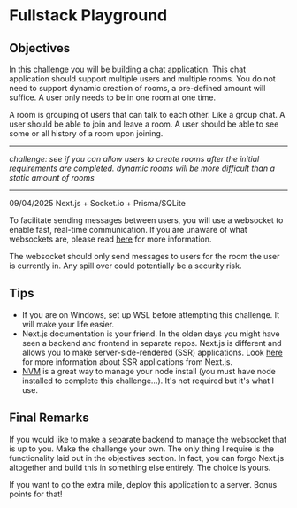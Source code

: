 # Fullstack Playground

## Objectives
In this challenge you will be building a chat application. This chat application should support multiple users and multiple rooms. You do not need to support dynamic creation of rooms, a pre-defined amount will suffice. A user only needs to be in one room at one time.

A room is grouping of users that can talk to each other. Like a group chat. A user should be able to join and leave a room. A user should be able to see some or all history of a room upon joining.
___
_challenge: see if you can allow users to create rooms after the initial requirements are completed. dynamic rooms will be more difficult than a static amount of rooms_
___

09/04/2025
Next.js + Socket.io + Prisma/SQLite

To facilitate sending messages between users, you will use a websocket to enable fast, real-time communication. If you are unaware of what websockets are, please read [here](https://www.geeksforgeeks.org/web-tech/what-is-web-socket-and-how-it-is-different-from-the-http/) for more information.

The websocket should only send messages to users for the room the user is currently in. Any spill over could potentially be a security risk.

## Tips
- If you are on Windows, set up WSL before attempting this challenge. It will make your life easier.
- Next.js documentation is your friend. In the olden days you might have seen a backend and frontend in separate repos. Next.js is different and allows you to make server-side-rendered (SSR) applications. Look [here](https://nextjs.org/docs/pages/building-your-application/rendering/server-side-rendering) for more information about SSR applications from Next.js.
- [NVM](https://github.com/nvm-sh/nvm) is a great way to manage your node install (you must have node installed to complete this challenge...). It's not required but it's what I use.

## Final Remarks
If you would like to make a separate backend to manage the websocket that is up to you. Make the challenge your own. The only thing I require is the functionality laid out in the objectives section. In fact, you can forgo Next.js altogether and build this in something else entirely. The choice is yours.

If you want to go the extra mile, deploy this application to a server. Bonus points for that!